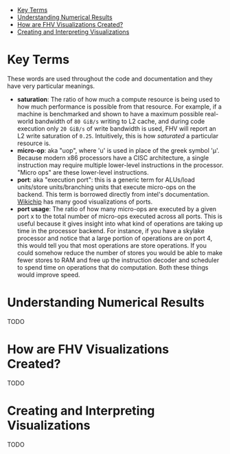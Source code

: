 - [Key Terms](#key-terms)
- [Understanding Numerical Results](#understanding-numerical-results)
- [How are FHV Visualizations Created?](#how-are-fhv-visualizations-created)
- [Creating and Interpreting Visualizations](#creating-and-interpreting-visualizations)

# Key Terms

These words are used throughout the code and documentation and they have very
particular meanings.

- **saturation**: The ratio of how much a compute resource is being used to how
  much performance is possible from that resource. For example, if a machine is
  benchmarked and shown to have a maximum possible real-world bandwidth of `80
  GiB/s` writing to L2 cache, and during code execution only `20 GiB/s` of
  write bandwidth is used, FHV will report an L2 write saturation of `0.25`.
  Intuitively, this is how *saturated* a particular resource is.
- **micro-op**: aka "uop", where 'u' is used in place of the greek symbol 'μ'.
  Because modern x86 processors have a CISC architecture, a single instruction
  may require multiple lower-level instructions in the processor. "Micro ops"
  are these lower-level instructions. 
- **port**: aka "execution port": this is a generic term for ALUs/load
  units/store units/branching units that execute micro-ops on the backend. This
  term is borrowed directly from intel's documentation.
  [Wikichip](https://en.wikichip.org/wiki/intel/microarchitectures/skylake_(client)#Individual_Core)
  has many good visualizations of ports.
- **port usage**: The ratio of how many micro-ops are executed by a given port
  x to the total number of micro-ops executed across all ports. This is useful
  because it gives insight into what kind of operations are taking up time in
  the processor backend. For instance, if you have a skylake processor and
  notice that a large portion of operations are on port 4, this would tell you
  that most operations are store operations. If you could somehow reduce the
  number of stores you would be able to make fewer stores to RAM and free up
  the instruction decoder and scheduler to spend time on operations that do
  computation. Both these things would improve speed.

# Understanding Numerical Results
TODO

# How are FHV Visualizations Created?
TODO

# Creating and Interpreting Visualizations
TODO
